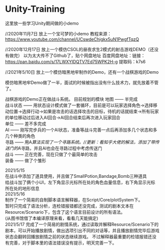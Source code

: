 # Unity-Training
这里放一些学习Unity期间做的小demo

//2020年11月7日
放上一个宝可梦的小demo
教程来源：https://www.youtube.com/channel/UCswdeChigkx5uN1PwgfTqzQ

//2020年12月17日
放上一个模仿CSOL的昼夜求生2模式的射击游戏DEMO（还没有做完）
以为太大传不了Github了，贴个网盘地址
百度网盘地址：链接：https://pan.baidu.com/s/17LWXYIDQTV7Ed75WPK2H-g 提取码：k7s6 

//2021年5/10日
放上一个模仿暗黑地牢制作的Demo，还有一个战棋游戏的Demo  

模仿暗黑地牢Demo做了一半，面试的时候被指出没有什么技术力，就先放着不管了。  

战棋游戏的Demo正在做战斗系统。
目前规划的模块
地图 —— 半完成  
战斗状态 —— 用状态设计模式做了一套循环，目前是可以玩家选择角色→选择移动位置→选择行动→如果是攻击的话选择攻击的目标，待机的话就结束→所有玩家的单位移动过后进入AI回合→AI回合结束后再次进入玩家回合  
单位 —— 差不多完成  
AI —— 刚写完步兵的一个AI状态，准备等战斗完善一点后再添加多几个状态和多几个种类的角色  
寻路 —— 用A*算法实现了一个寻路系统。//更新：看知乎大佬的解法，添加了带传送门的A*寻路，并且AI也会在寻路过程中考虑传送门  
战斗 —— 正在完善，现在只做了个最简单的攻击  
装备 —— 做了个雏形  

2021/5/15  
在战斗中添加了道具使用，并且做了SmallPotion,Bandage,Bomb三种道具  
给战斗加了俩个小UI，左下角显示光标所在处的角色血量信息，右下角显示光标所在处的地形信息  
2021/5/16  
制作了一个简易的自制脚本语言解释器，在Script/Core/plotSystem下。  
暂时只完成了语法分析，连检错报错都还没完成，测试的剧本文本在Resource/Scenario下，包含了这个语言目前设计的所有语法。  
(从图书馆借了本编译原理来看，看看几天能搞定)  
2021/5/17
完成了一个简易的剧情系统，通过读取并解释Resource/Scenario下的剧本，可以开始播放剧情，做出选项引出不同的对话等，并且播放剧情完毕后游戏状态会翻转回播放剧情之前的状态继续游戏。
不过解释器最重要的检错报错还没有完善，对于脚本里的语法错误没有提示，明天完善一下。